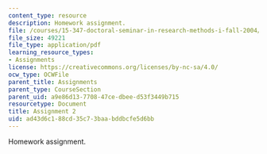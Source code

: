 ```yaml
---
content_type: resource
description: Homework assignment.
file: /courses/15-347-doctoral-seminar-in-research-methods-i-fall-2004/ad43d6c188cd35c73baabddbcfe5d6bb_assignment_2.pdf
file_size: 49221
file_type: application/pdf
learning_resource_types:
- Assignments
license: https://creativecommons.org/licenses/by-nc-sa/4.0/
ocw_type: OCWFile
parent_title: Assignments
parent_type: CourseSection
parent_uid: a9e86d13-7708-47ce-dbee-d53f3449b715
resourcetype: Document
title: Assignment 2
uid: ad43d6c1-88cd-35c7-3baa-bddbcfe5d6bb
---
```

Homework assignment.